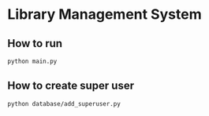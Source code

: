 # Library Management System

## How to run
```bash
python main.py
```

## How to create super user
```bash
python database/add_superuser.py
```
